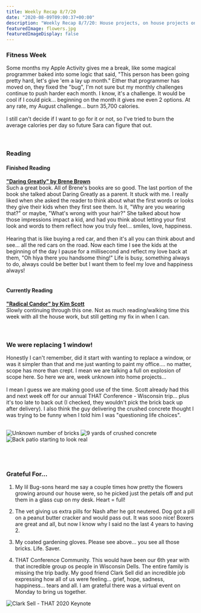 ```yaml
---
title: Weekly Recap 8/7/20
date: "2020-08-09T09:00:37+00:00"
description: "Weekly Recap 8/7/20: House projects, on house projects on house projects"
featuredImage: flowers.jpg
featuredImageDisplay: false
---
```


### Fitness Week

Some months my Apple Activity gives me a break, like some magical programmer baked into some logic that said, "This person has been going pretty hard, let's give 'em a lay up month." Either that programmer has moved on, they fixed the "bug", I'm not sure but my monthly challenges continue to push harder each month. I know, it's a challenge. It would be cool if I could pick... beginning on the month it gives me even 2 options. At any rate, my August challenge... burn 35,700 calories.
<br/>
<br/>
I still can't decide if I want to go for it or not, so I've tried to burn the average calories per day so future Sara can figure that out.
<br/>
<br/>
<br/>

### Reading

#### Finished Reading

<a href="https://www.amazon.com/Daring-Greatly-Courage-Vulnerable-Transforms/dp/1592408419" target="_blank" rel="noopener">**"Daring Greatly" by Brene Brown**</a><br/>
Such a great book. All of Brene's books are so good. The last portion of the book she talked about Daring Greatly as a parent. It stuck with me. I really liked when she asked the reader to think about what the first words or looks they give their kids when they first see them. Is it, "Why are you wearing that?" or maybe, "What's wrong with your hair?" She talked about how those impressions impact a kid, and had you think about letting your first look and words to them reflect how you truly feel... smiles, love, happiness.
<br />
<br />
Hearing that is like buying a red car, and then it's all you can think about and see... all the red cars on the road. Now each time I see the kids at the beginning of the day I pause for a millisecond and reflect my love back at them, "Oh hiya there you handsome thing!" Life is busy, something always to do, always could be better but I want them to feel my love and happiness always!
<br />
<br />

#### Currently Reading

<a href="https://www.radicalcandor.com/" target="_blank" rel="noopener">**"Radical Candor" by Kim Scott**</a><br/>Slowly continuing through this one. Not as much reading/walking time this week with all the house work, but still getting my fix in when I can.
<br />
<br />
<br />

### We were replacing 1 window!

Honestly I can't remember, did it start with wanting to replace a window, or was it simpler than that and me just wanting to paint my office.... no matter, scope has more than crept. I mean we are talking a full on explosion of scope here. So here we are, week unknown into home projects...
<br />
<br />
I mean I guess we are making good use of the time. Scott already had this and next week off for our annual THAT Conference - Wisconsin trip... plus it's too late to back out (I checked, they wouldn't pick the brick back up after delivery). I also think the guy delivering the crushed concrete thought I was trying to be funny when I told him I was "questioning life choices".
<br />
<br />

<div id="photos">
  <img src='./driveway-bricks.jpg' alt='Unknown number of bricks'/>
  <img src='./driveway-rock.jpg' alt='9 yards of crushed concrete' />
  <img src='./patio-progress.jpg' alt='Back patio starting to look real' />
</div>
<br />
<br />
<br />

### Grateful For...

1. My lil Bug-sons heard me say a couple times how pretty the flowers growing around our house were, so he picked just the petals off and put them in a glass cup on my desk. Heart = full!

2. The vet giving us extra pills for Nash after he got neutered. Dog got a pill on a peanut butter cracker and would pass out. It was sooo nice! Boxers are great and all, but now I know why I said no the last 4 years to having 2.

3. My coated gardening gloves. Please see above... you see all those bricks. Life. Saver.

4. THAT Conference Community. This would have been our 6th year with that incredible group os people in Wisconsin Dells. The entire family is missing the trip badly. My good friend Clark Sell did an incredible job expressing how all of us were feeling... grief, hope, sadness, happiness... tears and all. I am grateful there was a virtual event on Monday to bring us together.

<div class="photo"><img src='./that-2020-keynote.jpg' alt='Clark Sell - THAT 2020 Keynote'/></div>
<br />
<br />
<br />
